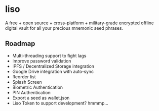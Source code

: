 # liso

A free + open source + cross-platform + military-grade encrypted offline digital vault for all your precious mnemonic seed phrases.

## Roadmap
- Multi-threading support to fight lags
- Improve password validation
- IPFS / Decentralized Storage integration
- Google Drive integration with auto-sync
- Reorder list
- Splash Screen
- Biometric Authentication
- PIN Authentication
- Export a seed as wallet.json
- Liso Token to support development? hmmmp...
